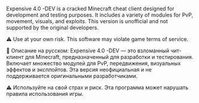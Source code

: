 Expensive 4.0 -DEV is a cracked Minecraft cheat client designed for development and testing purposes. It includes a variety of modules for PvP, movement, visuals, and exploits. This version is unofficial and not supported by the original developers.

⚠️ Use at your own risk. This software may violate game terms of service.

📄 Описание на русском:
Expensive 4.0 -DEV — это взломанный чит-клиент для Minecraft, предназначенный для разработки и тестирования. Включает множество модулей для PvP, передвижения, визуальных эффектов и эксплойтов. Эта версия неофициальная и не поддерживается оригинальными разработчиками.

⚠️ Используйте на свой страх и риск. Эта программа может нарушать правила использования игры.

